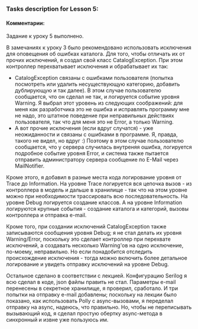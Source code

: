 ### Tasks description for Lesson 5:

#### Комментарии:

Задание к уроку 5 выполнено.

В замечаниях к уроку 3 было рекомендовано использовать исключения для оповещения об ошибках каталога. Для того, чтобы отличать их от прочих исключений, я создал свой класс CatalogException. При этом контроллер перехватывает исключения и обрабатывает их так:
- CatalogException связаны с ошибками пользователя (попытка посмотреть или удалить несуществующую категорию, добавить дублирующую и так далее). В этом случае пользователю сообщается, что он сделал не так, и логируется событие уровня Warning. Я выбрал этот уровень из следующих соображений: для меня как разработчика это не ошибка и исправлять программу мне не надо, это штатное поведение при неправильных действиях пользователя, так что для меня это не Error, а только Warning.
- А вот прочие исключения (если вдруг случатся) - уже неожиданности и связаны с ошибками в программе. Я, правда, такого не видел, но вдруг :)  Поэтому в этом случае пользователю сообщается, что у сервера случилась внутреняя ошибка, логируется подробное событие уровня Error, и система также пытается отправить администратору сервера сообщение по E-Mail через MailNotifier.

Кроме этого, я добавил в разные места кода логирование уровня от Trace до Information. На уровне Trace логируется вся цепочка вызов - из контроллера в модель и дальше в хранилище - так что на этом уровне можно при необходимости трассировать всю последовательность. На уровне Debug логируется создание классов. А на уровне Information логируются крупные события - создание каталога и категорий, вызовы контроллера и отправка e-mail.

Кроме того, при создании исключений CatalogException также записываются сообщения уровня Debug; я не стал делать их уровня Warning/Error, поскольку это сделает контроллер при перехвате исключений, а создавать несколько Warning'ов на одно исключение, по-моему, неправильно. Но если понадобится отследить происхождение исключения - тогда можно включить более детальное логирование и увидеть отправку исключений на уровне Debug.

Остальное сделано в соответствии с лекцией. Конфигурацию Serilog я всю сделал в коде, json файлы править не стал. Параметры e-mail перенесены в секретное хранилище, я проверил, сработало. И три попытки на отправку e-mail добавлены; поскольку на лекции было показано, как использовать Polly с async-вызовами, я переделал отправку на async, надеюсь, что правильно. Но, чтобы не переписывать вызывающий код, я сделал простую обертку async-метода в синхронный и извне уже пользуюсь им.